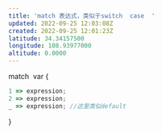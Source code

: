 ```yaml
---
title: 'match 表达式，类似于switch  case  '
updated: 2022-09-25 12:03:08Z
created: 2022-09-25 12:01:23Z
latitude: 34.34157500
longitude: 108.93977000
altitude: 0.0000
---
```


match  var {

```js
1 => expression;
2 => expression;
_ => expression; //这里类似default
```

}